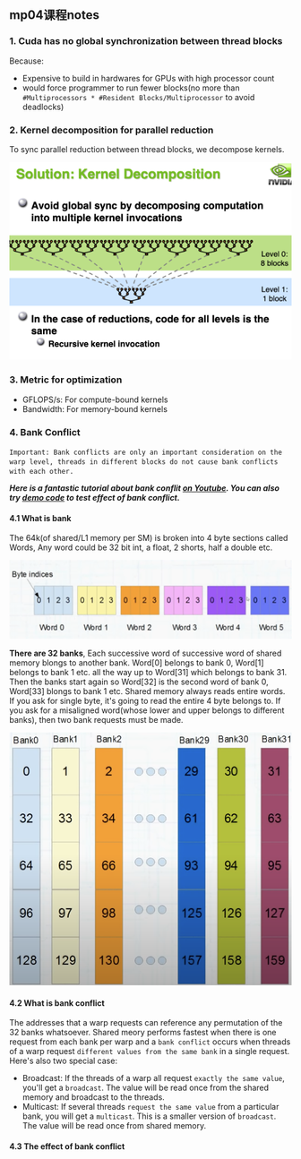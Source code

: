 ## mp04课程notes

### 1. Cuda has no global synchronization between thread blocks
Because:

 - Expensive to build in hardwares for GPUs with high processor count
 - would force programmer to run fewer blocks(no more than `#Multiprocessors * #Resident Blocks/Multiprocessor` to avoid deadlocks)

### 2. Kernel decomposition for parallel reduction
To sync parallel reduction between thread blocks, we decompose kernels.

![](../imgs/mp04_note1.png)

### 3. Metric for optimization

 - GFLOPS/s: For compute-bound kernels
 - Bandwidth: For memory-bound kernels


### 4. Bank Conflict
`Important: Bank conflicts are only an important consideration on the warp level, threads in different blocks do not cause bank conflicts with each other. `

***Here is a fantastic tutorial about bank conflit [on Youtube](https://www.youtube.com/watch?v=CZgM3DEBplE). You can also try [demo code](../tools/bank_conflict.cu) to test effect of bank conflict.***

#### 4.1 What is bank
The 64k(of shared/L1 memory per SM) is broken into 4 byte sections called Words, Any word could be 32 bit int, a float, 2 shorts, half a double etc.

![](../imgs/mp04_note2.png)

**There are 32 banks**, Each successive word of successive word of shared memory blongs to another bank. Word[0] belongs to bank 0, Word[1] belongs to bank 1 etc. all the way up to Word[31] which belongs to bank 31. Then the banks start again so Word[32] is the second word of bank 0, Word[33] blongs to bank 1 etc. Shared memory always reads entire words. If you ask for single byte, it's going to read the entire 4 byte belongs to. If you ask for a misaligned word(whose lower and upper belongs to different banks), then two bank requests must be made.

![](../imgs/mp04_note4.png)


#### 4.2 What is bank conflict
The addresses that a warp requests can reference any permutation of the 32 banks whatsoever. Shared meory performs fastest when there is one request from each bank per warp and a `bank conflict` occurs when threads of a warp request `different values from the same bank` in a single request. Here's also two special case:
 - Broadcast: If the threads of a warp all request `exactly the same value`, you'll get a `broadcast`. The value will be read once from the shared memory and broadcast to the threads.
 - Multicast: If several threads `request the same value` from a particular bank, you will get a `multicast`. This is a smaller version of `broadcast`. The value will be read once from shared memory.

 #### 4.3 The effect of bank conflict

 








